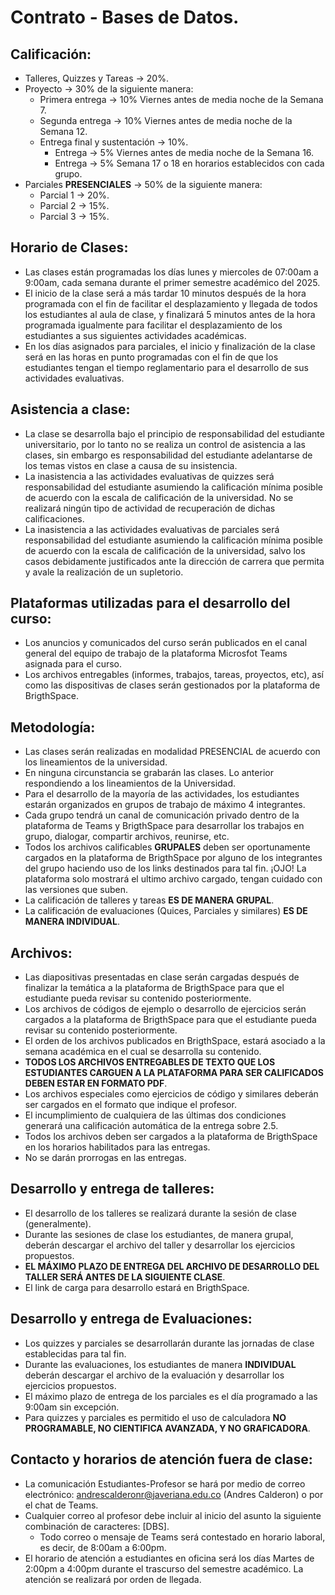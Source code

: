 # Contrato - Bases de Datos.

## Calificación:
* Talleres, Quizzes y Tareas &rarr; 20%.
* Proyecto &rarr; 30% de la siguiente manera:
  * Primera entrega &rarr; 10% Viernes antes de media noche de la Semana 7.
  * Segunda entrega &rarr; 10% Viernes antes de media noche de la Semana 12.
  * Entrega final y sustentación &rarr; 10%.
    * Entrega &rarr; 5% Viernes antes de media noche de la Semana 16.
    * Entrega &rarr; 5% Semana 17 o 18 en horarios establecidos con cada grupo.
* Parciales **PRESENCIALES** &rarr; 50% de la siguiente manera:
  * Parcial 1 &rarr; 20%.
  * Parcial 2 &rarr; 15%.
  * Parcial 3 &rarr; 15%.


## Horario de Clases:
* Las clases están programadas los días lunes y miercoles de 07:00am a 9:00am, cada semana durante el primer semestre académico del 2025.
* El inicio de la clase será a más tardar 10 minutos después de la hora programada con el fin de facilitar el desplazamiento y llegada de todos los estudiantes al aula de clase, y finalizará 5 minutos antes de la hora programada igualmente para facilitar el desplazamiento de los estudiantes a sus siguientes actividades académicas.
* En los días asignados para parciales, el inicio y finalización de la clase será en las horas en punto programadas con el fin de que los estudiantes tengan el tiempo reglamentario para el desarrollo de sus actividades evaluativas.

## Asistencia a clase:
* La clase se desarrolla bajo el principio de responsabilidad del estudiante universitario, por lo tanto no se realiza un control de asistencia a las clases, sin embargo es responsabilidad del estudiante adelantarse de los temas vistos en clase a causa de su insistencia.
* La inasistencia a las actividades evaluativas de quizzes será responsabilidad del estudiante asumiendo la calificación mínima posible de acuerdo con la escala de calificación de la universidad. No se realizará ningún tipo de actividad de recuperación de dichas calificaciones.
* La inasistencia a las actividades evaluativas de parciales será responsabilidad del estudiante asumiendo la calificación mínima posible de acuerdo con la escala de calificación de la universidad, salvo los casos debidamente justificados ante la dirección de carrera que permita y avale la realización de un supletorio.

## Plataformas utilizadas para el desarrollo del curso:
* Los anuncios y comunicados del curso serán publicados en el canal general del equipo de trabajo de la plataforma Microsfot Teams asignada para el curso.
* Los archivos entregables (informes, trabajos, tareas, proyectos, etc), así como las dispositivas de clases serán gestionados por la plataforma de BrigthSpace.

## Metodología:
* Las clases serán realizadas en modalidad PRESENCIAL de acuerdo con los lineamientos de la universidad.
* En ninguna circunstancia se grabarán las clases. Lo anterior respondiendo a los lineamientos de la Universidad.
* Para el desarrollo de la mayoría de las actividades, los estudiantes estarán organizados en grupos de trabajo de máximo 4 integrantes.
* Cada grupo tendrá un canal de comunicación privado dentro de la plataforma de Teams y BrigthSpace para desarrollar los trabajos en grupo, dialogar, compartir archivos, reunirse, etc.
* Todos los archivos calificables **GRUPALES** deben ser oportunamente cargados en la plataforma de BrigthSpace por alguno de los integrantes del grupo haciendo uso de los links destinados para tal fin. ¡OJO! La plataforma solo mostrará el ultimo archivo cargado, tengan cuidado con las versiones que suben.
* La calificación de talleres y tareas **ES DE MANERA GRUPAL**.
* La calificación de evaluaciones (Quices, Parciales y similares) **ES DE MANERA INDIVIDUAL**.

## Archivos:
* Las diapositivas presentadas en clase serán cargadas después de finalizar la temática a la plataforma de BrigthSpace para que el estudiante pueda revisar su contenido posteriormente.
* Los archivos de códigos de ejemplo o desarrollo de ejercicios serán cargados a la plataforma de BrigthSpace para que el estudiante pueda revisar su contenido posteriormente.
* El orden de los archivos publicados en BrigthSpace, estará asociado a la semana académica en el cual se desarrolla su contenido.
* **TODOS LOS ARCHIVOS ENTREGABLES DE TEXTO QUE LOS ESTUDIANTES CARGUEN A LA PLATAFORMA PARA SER CALIFICADOS DEBEN ESTAR EN FORMATO PDF**.
* Los archivos especiales como ejercicios de código y similares deberán ser cargados en el formato que indique el profesor.
* El incumplimiento de cualquiera de las últimas dos condiciones generará una calificación automática de la entrega sobre 2.5.
* Todos los archivos deben ser cargados a la plataforma de BrigthSpace en los horarios habilitados para las entregas.
* No se darán prorrogas en las entregas.

## Desarrollo y entrega de talleres:
* El desarrollo de los talleres se realizará durante la sesión de clase (generalmente).
* Durante las sesiones de clase los estudiantes, de manera grupal, deberán descargar el archivo del taller y desarrollar los ejercicios propuestos.
* **EL MÁXIMO PLAZO DE ENTREGA DEL ARCHIVO DE DESARROLLO DEL TALLER SERÁ ANTES DE LA SIGUIENTE CLASE**.
* El link de carga para desarrollo estará en BrigthSpace.

## Desarrollo y entrega de Evaluaciones:
* Los quizzes y parciales se desarrollarán durante las jornadas de clase establecidas para tal fin.
* Durante las evaluaciones, los estudiantes de manera **INDIVIDUAL** deberán descargar el archivo de la evaluación y desarrollar los ejercicios propuestos.
* El máximo plazo de entrega de los parciales es el día programado a las 9:00am sin excepción.
* Para quizzes y parciales es permitido el uso de calculadora **NO PROGRAMABLE, NO CIENTIFICA AVANZADA, Y NO GRAFICADORA**.

## Contacto y horarios de atención fuera de clase:
* La comunicación Estudiantes-Profesor se hará por medio de correo electrónico: andrescalderonr@javeriana.edu.co (Andres Calderon) o por el chat de Teams.
* Cualquier correo al profesor debe incluir al inicio del asunto la siguiente combinación de caracteres: [DBS]. 
  * Todo correo o mensaje de Teams será contestado en horario laboral, es decir, de 8:00am a 6:00pm.
* El horario de atención a estudiantes en oficina será los días Martes de 2:00pm a 4:00pm durante el trascurso del semestre académico. La atención se
realizará por orden de llegada.
